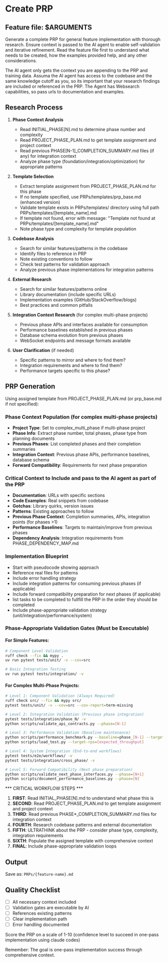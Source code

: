 # Create PRP

## Feature file: $ARGUMENTS

Generate a complete PRP for general feature implementation with thorough research. Ensure context is passed to the AI agent to enable self-validation and iterative refinement. Read the feature file first to understand what needs to be created, how the examples provided help, and any other considerations.

The AI agent only gets the context you are appending to the PRP and training data. Assuma the AI agent has access to the codebase and the same knowledge cutoff as you, so its important that your research findings are included or referenced in the PRP. The Agent has Websearch capabilities, so pass urls to documentation and examples.

## Research Process

1. **Phase Context Analysis**
   - Read INITIAL_PHASE[N].md to determine phase number and complexity
   - Read PROJECT_PHASE_PLAN.md to get template assignment and project context
   - Read previous PHASE[N-1]_COMPLETION_SUMMARY.md files (if any) for integration context
   - Analyze phase type (foundation/integration/optimization) for appropriate patterns

2. **Template Selection**
   - Extract template assignment from PROJECT_PHASE_PLAN.md for this phase
   - If no template specified, use PRPs/templates/prp_base.md (enhanced version)
   - Validate template exists in PRPs/templates/ directory using full path PRPs/templates/[template_name].md
   - If template not found, error with message: "Template not found at PRPs/templates/[template_name].md"
   - Note phase type and complexity for template population

3. **Codebase Analysis**
   - Search for similar features/patterns in the codebase
   - Identify files to reference in PRP
   - Note existing conventions to follow
   - Check test patterns for validation approach
   - Analyze previous phase implementations for integration patterns

4. **External Research**
   - Search for similar features/patterns online
   - Library documentation (include specific URLs)
   - Implementation examples (GitHub/StackOverflow/blogs)
   - Best practices and common pitfalls

5. **Integration Context Research** (for complex multi-phase projects)
   - Previous phase APIs and interfaces available for consumption
   - Performance baselines established in previous phases
   - Database schema evolution from previous phases
   - WebSocket endpoints and message formats available

6. **User Clarification** (if needed)
   - Specific patterns to mirror and where to find them?
   - Integration requirements and where to find them?
   - Performance targets specific to this phase?

## PRP Generation

Using assigned template from PROJECT_PHASE_PLAN.md (or prp_base.md if not specified):

### Phase Context Population (for complex multi-phase projects)
- **Project Type**: Set to complex_multi_phase if multi-phase project
- **Phase Info**: Extract phase number, total phases, phase type from planning documents
- **Previous Phases**: List completed phases and their completion summaries
- **Integration Context**: Previous phase APIs, performance baselines, database schema
- **Forward Compatibility**: Requirements for next phase preparation

### Critical Context to Include and pass to the AI agent as part of the PRP
- **Documentation**: URLs with specific sections
- **Code Examples**: Real snippets from codebase
- **Gotchas**: Library quirks, version issues
- **Patterns**: Existing approaches to follow
- **Previous Phase Context**: Completion summaries, APIs, integration points (for phases >1)
- **Performance Baselines**: Targets to maintain/improve from previous phases
- **Dependency Analysis**: Integration requirements from PHASE_DEPENDENCY_MAP.md

### Implementation Blueprint
- Start with pseudocode showing approach
- Reference real files for patterns
- Include error handling strategy
- Include integration patterns for consuming previous phases (if applicable)
- Include forward compatibility preparation for next phases (if applicable)
- list tasks to be completed to fullfill the PRP in the order they should be completed
- Include phase-appropriate validation strategy (unit/integration/performance/system)

### Phase-Appropriate Validation Gates (Must be Executable)

#### For Simple Features:
```bash
# Component Level Validation
ruff check --fix && mypy .
uv run pytest tests/unit/ -v --cov=src

# Basic Integration Testing  
uv run pytest tests/integration/ -v
```

#### For Complex Multi-Phase Projects:
```bash
# Level 1: Component Validation (Always Required)
ruff check src/ --fix && mypy src/
pytest tests/unit/ -v --cov=src --cov-report=term-missing

# Level 2: Integration Validation (Previous phase integration)
pytest tests/integration/phase_N/ -v
python scripts/validate_api_contracts.py --phase=[N-1]

# Level 3: Performance Validation (Baseline maintenance)
python scripts/performance_benchmark.py --baseline=phase_[N-1] --target-phase=[N]
python scripts/load_test.py --target-rps=[expected_throughput]

# Level 4: System Integration (End-to-end workflows)
pytest tests/e2e/workflows/ -v
pytest tests/integration/cross_phase/ -v

# Level 5: Forward Compatibility (Next phase preparation)
python scripts/validate_next_phase_interfaces.py --phase=[N+1]
python scripts/document_performance_baselines.py --phase=[N]
```

*** CRITICAL WORKFLOW STEPS ***

1. **FIRST**: Read INITIAL_PHASE[N].md to understand what phase this is
2. **SECOND**: Read PROJECT_PHASE_PLAN.md to get template assignment and project context  
3. **THIRD**: Read previous PHASE*_COMPLETION_SUMMARY.md files for integration context
4. **FOURTH**: Research codebase patterns and external documentation
5. **FIFTH**: ULTRATHINK about the PRP - consider phase type, complexity, integration requirements
6. **SIXTH**: Populate the assigned template with comprehensive context
7. **FINAL**: Include phase-appropriate validation loops

## Output
Save as: `PRPs/{feature-name}.md`

## Quality Checklist
- [ ] All necessary context included
- [ ] Validation gates are executable by AI
- [ ] References existing patterns
- [ ] Clear implementation path
- [ ] Error handling documented

Score the PRP on a scale of 1-10 (confidence level to succeed in one-pass implementation using claude codes)

Remember: The goal is one-pass implementation success through comprehensive context.